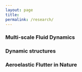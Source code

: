 ```yaml
---
layout: page
title: 
permalink: /research/
---
```


### Multi-scale Fluid Dynamics

### Dynamic structures

### Aeroelastic Flutter in Nature
